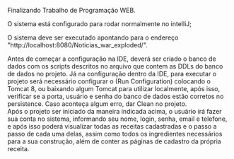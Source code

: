 ﻿Finalizando Trabalho de Programação WEB.
 
O sistema está configurado para rodar normalmente no intelliJ;

O sistema deve ser executado apontando para o endereço "http://localhost:8080/Noticias_war_exploded/".
 
 Antes de começar a configuração na IDE, deverá ser criado o banco de dados com os scripts descritos no arquivo que contem as DDLs do banco de dados no projeto.
 Já na configuração dentro da IDE, para executar o projeto será necessário configurar o (Run Configuration) colocando o Tomcat 8, ou baixando algum Tomcat para utilizar localmente, após isso, verificar se a porta, usuário e senha do banco de dados estão corretos no persistence. Caso aconteça algum erro, dar Clean no projeto.  
 Após o projeto ser iniciado da maneira indicada acima, o usuário irá fazer sua conta no sistema, informando seu nome, login, senha, email e telefone, e após isso poderá visualizar todas as receitas cadastradas e o passo a passo de cada  uma delas, assim como todos os ingredientes necessários para a sua construção, além de conter as páginas de cadastro da própria receita. 
